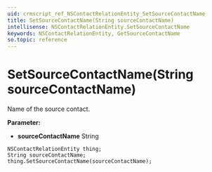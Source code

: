 ```yaml
---
uid: crmscript_ref_NSContactRelationEntity_SetSourceContactName
title: SetSourceContactName(String sourceContactName)
intellisense: NSContactRelationEntity.SetSourceContactName
keywords: NSContactRelationEntity, GetSourceContactName
so.topic: reference
---
```


# SetSourceContactName(String sourceContactName)

Name of the source contact.

**Parameter:** 
* **sourceContactName** String

```crmscript
NSContactRelationEntity thing;
String sourceContactName;
thing.SetSourceContactName(sourceContactName);
```

